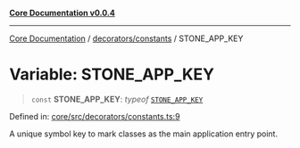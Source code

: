 [**Core Documentation v0.0.4**](../../../README.md)

***

[Core Documentation](../../../modules.md) / [decorators/constants](../README.md) / STONE\_APP\_KEY

# Variable: STONE\_APP\_KEY

> `const` **STONE\_APP\_KEY**: *typeof* [`STONE_APP_KEY`](STONE_APP_KEY.md)

Defined in: [core/src/decorators/constants.ts:9](https://github.com/stonemjs/core/blob/93efe04ef1a71ad6f49c3b315da54d45ace50f23/src/decorators/constants.ts#L9)

A unique symbol key to mark classes as the main application entry point.
